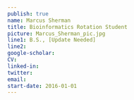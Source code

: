 ```yaml
---
publish: true
name: Marcus Sherman
title: Bioinformatics Rotation Student
picture: Marcus_Sherman_pic.jpg
line1: B.S., [Update Needed]
line2: 
google-scholar: 
CV:
linked-in: 
twitter:
email:
start-date: 2016-01-01
---
```

